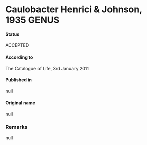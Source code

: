 # Caulobacter Henrici & Johnson, 1935 GENUS

#### Status
ACCEPTED

#### According to
The Catalogue of Life, 3rd January 2011

#### Published in
null

#### Original name
null

### Remarks
null
